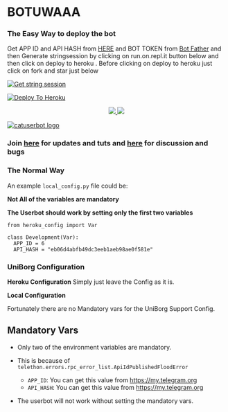 
# BOTUWAAA

### The Easy Way to deploy the bot
Get APP ID and API HASH from [HERE](https://my.telegram.org) and BOT TOKEN from [Bot Father](https://t.me/botfather) and then Generate stringsession by clicking on run.on.repl.it button below and then click on deploy to heroku . Before clicking on deploy to heroku just click on fork and star just below

[![Get string session](https://upload.wikimedia.org/wikipedia/commons/thumb/b/b2/Repl.it_logo.svg/1200px-Repl.it_logo.svg.png)](https://repl.it/@Abhimishra939/GENERATE-STRING/)

[![Deploy To Heroku](https://www.herokucdn.com/deploy/button.svg)](https://dashboard.heroku.com/new?button-url=https%3A%2F%2Fgithub.com%2FAbhimishra939%2FNobi%2Ftree%2Fbugs&template=https%3A%2F%2Fgithub.com%2FAbhimishra939%2FNobi)
<p align="center">
  <a href="https://github.com/Abhimishra939/Nobi/fork">
    <img src="https://img.shields.io/github/forks/Abhimishra939/Nobi?label=Fork&style=social">
  </a>
  <a href="https://github.com/Abhimishra939/Nobi">
    <img src="https://img.shields.io/github/stars/Abhimishra939/catuserbot?style=social">
  </a>
</p>


[![catuserbot logo](https://telegra.ph/file/703677527caa0c1a8ce9e.jpg)](https://heroku.com/deploy?template=https://github.com/Abhimishra939/Nobi)


### Join [here](https://t.me/Nobita121) for updates and tuts and [here](https://t.me/Nobita121) for discussion and bugs

### The Normal Way

An example `local_config.py` file could be:

**Not All of the variables are mandatory**

__The Userbot should work by setting only the first two variables__

```python3
from heroku_config import Var

class Development(Var):
  APP_ID = 6
  API_HASH = "eb06d4abfb49dc3eeb1aeb98ae0f581e"
```

### UniBorg Configuration



**Heroku Configuration**
Simply just leave the Config as it is.

**Local Configuration**

Fortunately there are no Mandatory vars for the UniBorg Support Config.

## Mandatory Vars

- Only two of the environment variables are mandatory.
- This is because of `telethon.errors.rpc_error_list.ApiIdPublishedFloodError`

    - `APP_ID`:   You can get this value from https://my.telegram.org
    - `API_HASH`:   You can get this value from https://my.telegram.org
- The userbot will not work without setting the mandatory vars.
